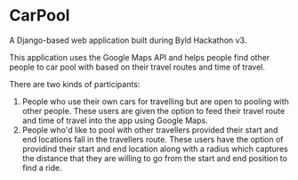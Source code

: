 CarPool
=======

A Django-based web application built during Byld Hackathon v3.

This application uses the Google Maps API and helps people find other people to car pool with based on their travel routes and time of travel.

There are two kinds of participants:
1. People who use their own cars for travelling but are open to pooling with other people. These users are given the option to feed their travel route and time of travel into the app using Google Maps.
2. People who'd like to pool with other travellers provided their start and end locations fall in the travellers route. These users have the option of providind their start and end location along with a radius which captures the distance that they are willing to go from the start and end position to find a ride.
